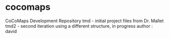 # cocomaps
CoCoMaps Development Repository
	tmd - initial project files from Dr. Mallet
	tmd2 - second iteration using a different structure, in progress
		author : david

